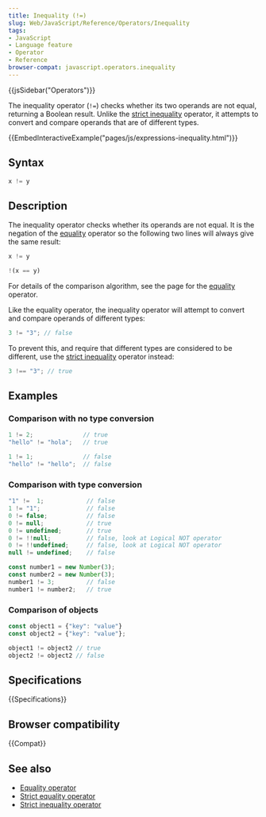 ```yaml
---
title: Inequality (!=)
slug: Web/JavaScript/Reference/Operators/Inequality
tags:
- JavaScript
- Language feature
- Operator
- Reference
browser-compat: javascript.operators.inequality
---
```

{{jsSidebar("Operators")}}

The inequality operator (`!=`) checks whether its two operands are not equal,
returning a Boolean result. Unlike the
[strict inequality](/en-US/docs/Web/JavaScript/Reference/Operators/Strict_inequality)
operator, it attempts to convert and compare operands that are of different
types.

{{EmbedInteractiveExample("pages/js/expressions-inequality.html")}}

## Syntax

```js
x != y
```

## Description

The inequality operator checks whether its operands are not equal. It is the
negation of the
[equality](/en-US/docs/Web/JavaScript/Reference/Operators/Equality) operator so
the following two lines will always give the same result:

```js
x != y

!(x == y)
```

For details of the comparison algorithm, see the page for the
[equality](/en-US/docs/Web/JavaScript/Reference/Operators/Equality) operator.

Like the equality operator, the inequality operator will attempt to convert and
compare operands of different types:

```js
3 != "3"; // false
```

To prevent this, and require that different types are considered to be
different, use the
[strict inequality](/en-US/docs/Web/JavaScript/Reference/Operators/Strict_inequality)
operator instead:

```js
3 !== "3"; // true
```

## Examples

### Comparison with no type conversion

```js
1 != 2;              // true
"hello" != "hola";   // true

1 != 1;              // false
"hello" != "hello";  // false
```

### Comparison with type conversion

```js
"1" !=  1;            // false
1 != "1";             // false
0 != false;           // false
0 != null;            // true
0 != undefined;       // true
0 != !!null;          // false, look at Logical NOT operator
0 != !!undefined;     // false, look at Logical NOT operator
null != undefined;    // false

const number1 = new Number(3);
const number2 = new Number(3);
number1 != 3;         // false
number1 != number2;   // true
```

### Comparison of objects

```js
const object1 = {"key": "value"}
const object2 = {"key": "value"};

object1 != object2 // true
object2 != object2 // false
```

## Specifications

{{Specifications}}

## Browser compatibility

{{Compat}}

## See also

*   [Equality operator](/en-US/docs/Web/JavaScript/Reference/Operators/Equality)
*   [Strict equality operator](/en-US/docs/Web/JavaScript/Reference/Operators/Strict_equality)
*   [Strict inequality operator](/en-US/docs/Web/JavaScript/Reference/Operators/Strict_inequality)
